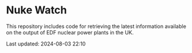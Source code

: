 # Nuke Watch

This repository includes code for retrieving the latest information available on the output of EDF nuclear power plants in the UK.

Last updated: 2024-08-03 22:10